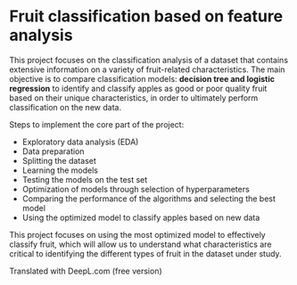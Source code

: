 # Fruit classification based on feature analysis 

This project focuses on the classification analysis of a dataset that contains extensive information on a variety of fruit-related characteristics. The main objective is to compare classification models: **decision tree and logistic regression** to identify and classify apples as good or poor quality fruit based on their unique characteristics, in order to ultimately perform classification on the new data. 

Steps to implement the core part of the project:

- Exploratory data analysis (EDA)
- Data preparation
- Splitting the dataset
- Learning the models
- Testing the models on the test set
- Optimization of models through selection of hyperparameters
- Comparing the performance of the algorithms and selecting the best model
- Using the optimized model to classify apples based on new data

This project focuses on using the most optimized model to effectively classify fruit, which will allow us to understand what characteristics are critical to identifying the different types of fruit in the dataset under study.

Translated with DeepL.com (free version)
